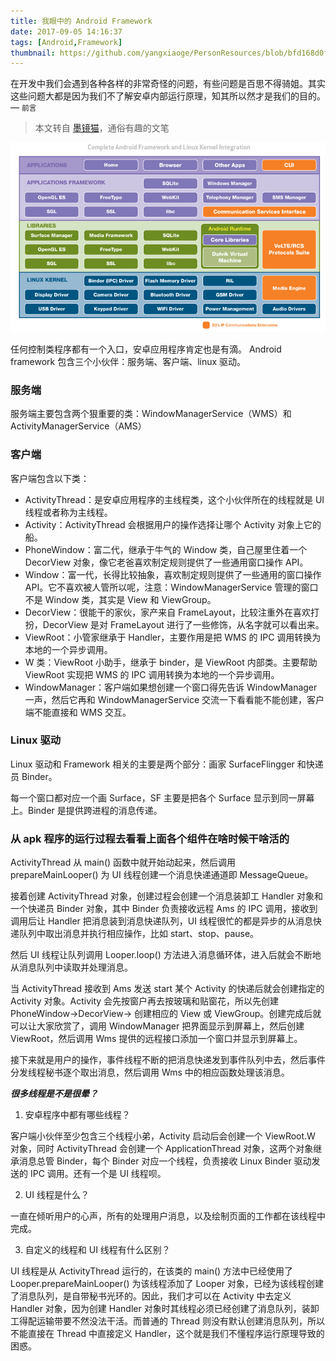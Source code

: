 ```yaml
---
title: 我眼中的 Android Framework
date: 2017-09-05 14:16:37
tags: [Android,Framework]
thumbnail: https://github.com/yangxiaoge/PersonResources/blob/bfd168d0f60a7fa8b11ad50cdc53694c77d90bd9/Android/Android%20Framework.jpg?raw=true
---
```


在开发中我们会遇到各种各样的非常奇怪的问题，有些问题是百思不得骑姐。其实这些问题大都是因为我们不了解安卓内部运行原理，知其所以然才是我们的目的。— `前言`
<!--more-->
> 本文转自 [墨镜猫](https://juejin.im/post/586da43b1b69e60062cb8a4f)，通俗有趣的文笔

<div align=center><img src="https://github.com/yangxiaoge/PersonResources/blob/bfd168d0f60a7fa8b11ad50cdc53694c77d90bd9/Android/Android%20Framework.jpg?raw=true"/></div>

任何控制类程序都有一个入口，安卓应用程序肯定也是有滴。
Android framework 包含三个小伙伴：服务端、客户端、linux 驱动。

### 服务端
服务端主要包含两个狠重要的类：WindowManagerService（WMS）和 ActivityManagerService（AMS）

### 客户端
客户端包含以下类：
- ActivityThread：是安卓应用程序的主线程类，这个小伙伴所在的线程就是 UI 线程或者称为主线程。
- Activity：ActivityThread 会根据用户的操作选择让哪个 Activity 对象上它的船。
- PhoneWindow：富二代，继承于牛气的 Window 类，自己屋里住着一个 DecorView 对象，像它老爸喜欢制定规则提供了一些通用窗口操作 API。
- Window：富一代，长得比较抽象，喜欢制定规则提供了一些通用的窗口操作 API。它不喜欢被人管所以呢，注意：WindowManagerService 管理的窗口不是 Window 类，其实是 View 和 ViewGroup。
- DecorView：很能干的家伙，家产来自 FrameLayout，比较注重外在喜欢打扮，DecorView 是对 FrameLayout 进行了一些修饰，从名字就可以看出来。
- ViewRoot：小管家继承于 Handler，主要作用是把 WMS 的 IPC 调用转换为本地的一个异步调用。
- W 类：ViewRoot 小助手，继承于 binder，是 ViewRoot 内部类。主要帮助 ViewRoot 实现把 WMS 的 IPC 调用转换为本地的一个异步调用。
- WindowManager：客户端如果想创建一个窗口得先告诉 WindowManager 一声，然后它再和 WindowManagerService 交流一下看看能不能创建，客户端不能直接和 WMS 交互。
 
### Linux 驱动
Linux 驱动和 Framework 相关的主要是两个部分：画家 SurfaceFlingger 和快递员 Binder。

每一个窗口都对应一个画 Surface，SF 主要是把各个 Surface 显示到同一屏幕上。Binder 是提供跨进程的消息传递。

### 从 apk 程序的运行过程去看看上面各个组件在啥时候干啥活的
ActivityThread 从 main() 函数中就开始动起来，然后调用 prepareMainLooper() 为 UI 线程创建一个消息快递通道即 MessageQueue。

接着创建 ActivityThread 对象，创建过程会创建一个消息装卸工 Handler 对象和一个快递员 Binder 对象，其中 Binder 负责接收远程 Ams 的 IPC 调用，接收到调用后让 Handler 把消息装到消息快递队列，UI 线程很忙的都是异步的从消息快递队列中取出消息并执行相应操作，比如 start、stop、pause。

然后 UI 线程让队列调用 Looper.loop() 方法进入消息循环体，进入后就会不断地从消息队列中读取并处理消息。

当 ActivityThread 接收到 Ams 发送 start 某个 Activity 的快递后就会创建指定的 Activity 对象。Activity 会先按窗户再去按玻璃和贴窗花，所以先创建 PhoneWindow->DecorView-> 创建相应的 View 或 ViewGroup。创建完成后就可以让大家欣赏了，调用 WindowManager 把界面显示到屏幕上，然后创建 ViewRoot，然后调用 Wms 提供的远程接口添加一个窗口并显示到屏幕上。

接下来就是用户的操作，事件线程不断的把消息快递发到事件队列中去，然后事件分发线程秘书逐个取出消息，然后调用 Wms 中的相应函数处理该消息。

***很多线程是不是很晕？***
1. 安卓程序中都有哪些线程？

客户端小伙伴至少包含三个线程小弟，Activity 启动后会创建一个 ViewRoot.W 对象，同时 ActivityThread 会创建一个 ApplicationThread 对象，这两个对象继承消息总管 Binder，每个 Binder 对应一个线程，负责接收 Linux Binder 驱动发送的 IPC 调用。还有一个是 UI 线程呗。

2. UI 线程是什么？

一直在倾听用户的心声，所有的处理用户消息，以及绘制页面的工作都在该线程中完成。

3. 自定义的线程和 UI 线程有什么区别？

UI 线程是从 ActivityThread 运行的，在该类的 main() 方法中已经使用了 Looper.prepareMainLooper() 为该线程添加了 Looper 对象，已经为该线程创建了消息队列，是自带秘书光环的。因此，我们才可以在 Activity 中去定义 Handler 对象，因为创建 Handler 对象时其线程必须已经创建了消息队列，装卸工得配运输带要不然没法干活。而普通的 Thread 则没有默认创建消息队列，所以不能直接在 Thread 中直接定义 Handler，这个就是我们不懂程序运行原理导致的困惑。